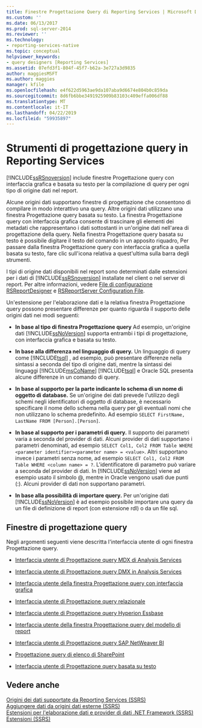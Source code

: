 ```yaml
---
title: Finestre Progettazione Query di Reporting Services | Microsoft Docs
ms.custom: ''
ms.date: 06/13/2017
ms.prod: sql-server-2014
ms.reviewer: ''
ms.technology:
- reporting-services-native
ms.topic: conceptual
helpviewer_keywords:
- query designers [Reporting Services]
ms.assetid: 07efd3f1-804f-45f7-b62a-3e727a3d9835
author: maggiesMSFT
ms.author: maggies
manager: kfile
ms.openlocfilehash: e4f622d5963ae9da107aba9d6674e804b0c859da
ms.sourcegitcommit: 8d6fb6bbe3491925909b83103c409effa006df88
ms.translationtype: MT
ms.contentlocale: it-IT
ms.lasthandoff: 04/22/2019
ms.locfileid: "59935897"
---
```

# <a name="reporting-services-query-designers"></a>Strumenti di progettazione query in Reporting Services
  [!INCLUDE[ssRSnoversion](../includes/ssrsnoversion-md.md)] include finestre Progettazione query con interfaccia grafica e basata su testo per la compilazione di query per ogni tipo di origine dati nel report.  
  
 Alcune origini dati supportano finestre di progettazione che consentono di compilare in modo interattivo una query. Altre origini dati utilizzano una finestra Progettazione query basata su testo. La finestra Progettazione query con interfaccia grafica consente di trascinare gli elementi dei metadati che rappresentano i dati sottostanti in un'origine dati nell'area di progettazione della query. Nella finestra Progettazione query basata su testo è possibile digitare il testo del comando in un apposito riquadro, Per passare dalla finestra Progettazione query con interfaccia grafica a quella basata su testo, fare clic sull'icona relativa a quest'ultima sulla barra degli strumenti.  
  
 I tipi di origine dati disponibili nel report sono determinati dalle estensioni per i dati di [!INCLUDE[ssRSnoversion](../includes/ssrsnoversion-md.md)] installate nel client o nel server di report. Per altre informazioni, vedere [File di configurazione RSReportDesigner](report-server/rsreportdesigner-configuration-file.md) e [RSReportServer Configuration File](report-server/rsreportserver-config-configuration-file.md).  
  
 Un'estensione per l'elaborazione dati e la relativa finestra Progettazione query possono presentare differenze per quanto riguarda il supporto delle origini dati nei modi seguenti:  
  
-   **In base al tipo di finestra Progettazione query** Ad esempio, un'origine dati [!INCLUDE[ssNoVersion](../includes/ssnoversion-md.md)] supporta entrambi i tipi di progettazione, con interfaccia grafica e basata su testo.  
  
-   **In base alla differenza nel linguaggio di query.** Un linguaggio di query come [!INCLUDE[tsql](../includes/tsql-md.md)] , ad esempio, può presentare differenze nella sintassi a seconda del tipo di origine dati, mentre la sintassi dei linguaggi [!INCLUDE[msCoName](../includes/msconame-md.md)] [!INCLUDE[tsql](../includes/tsql-md.md)] e Oracle SQL presenta alcune differenze in un comando di query.  
  
-   **In base al supporto per la parte indicante lo schema di un nome di oggetto di database.** Se un'origine dei dati prevede l'utilizzo degli schemi negli identificatori di oggetto di database, è necessario specificare il nome dello schema nella query per gli eventuali nomi che non utilizzano lo schema predefinito. Ad esempio `SELECT FirstName, LastName FROM [Person].[Person]`.  
  
-   **In base al supporto per i parametri di query.** Il supporto dei parametri varia a seconda del provider di dati. Alcuni provider di dati supportano i parametri denominati, ad esempio `SELECT Col1, Col2 FROM Table WHERE <parameter identifier><parameter name> = <value>`. Altri supportano invece i parametri senza nome, ad esempio `SELECT Col1, Col2 FROM Table WHERE <column name> = ?`. L'identificatore di parametro può variare a seconda del provider di dati. In [!INCLUDE[ssNoVersion](../includes/ssnoversion-md.md)] viene ad esempio usato il simbolo @, mentre in Oracle vengono usati due punti (:). Alcuni provider di dati non supportano parametri.  
  
-   **In base alla possibilità di importare query.** Per un'origine dati [!INCLUDE[ssNoVersion](../includes/ssnoversion-md.md)] è ad esempio possibile importare una query da un file di definizione di report (con estensione rdl) o da un file sql.  
  
## <a name="query-designers"></a>Finestre di progettazione query  
 Negli argomenti seguenti viene descritta l'interfaccia utente di ogni finestra Progettazione query.  
  
-   [Interfaccia utente di Progettazione query MDX di Analysis Services](report-data/analysis-services-mdx-query-designer-user-interface.md)  
  
-   [Interfaccia utente di Progettazione query DMX in Analysis Services](report-data/analysis-services-dmx-query-designer-user-interface.md)  
  
-   [Interfaccia utente della finestra Progettazione query con interfaccia grafica](report-data/graphical-query-designer-user-interface.md)  
  
-   [Interfaccia utente di Progettazione query relazionale](../../2014/reporting-services/relational-query-designer-user-interface.md)  
  
-   [Interfaccia utente di Progettazione query Hyperion Essbase](report-data/hyperion-essbase-query-designer-user-interface.md)  
  
-   [Interfaccia utente della finestra Progettazione query del modello di report](report-data/report-model-query-designer-user-interface.md)  
  
-   [Interfaccia utente di Progettazione query SAP NetWeaver BI](report-data/sap-netweaver-bi-query-designer-user-interface.md)  
  
-   [Progettazione query di elenco di SharePoint](../../2014/reporting-services/sharepoint-list-query-designer.md)  
  
-   [Interfaccia utente di Progettazione query basata su testo](../../2014/reporting-services/text-based-query-designer-user-interface.md)  
  
## <a name="see-also"></a>Vedere anche  
 [Origini dei dati supportate da Reporting Services &#40;SSRS&#41;](create-deploy-and-manage-mobile-and-paginated-reports.md)   
 [Aggiungere dati da origini dati esterne &#40;SSRS&#41;](report-data/add-data-from-external-data-sources-ssrs.md)   
 [Estensioni per l'elaborazione dati e provider di dati .NET Framework &#40;SSRS&#41;](report-data/data-processing-extensions-and-net-framework-data-providers-ssrs.md)   
 [Estensioni &#40;SSRS&#41;](extensions-ssrs.md)  
  
  

